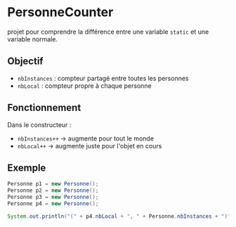 # PersonneCounter

 projet pour comprendre la différence entre une variable `static` et une variable normale.

## Objectif

- `nbInstances` : compteur partagé entre toutes les personnes
- `nbLocal` : compteur propre à chaque personne

## Fonctionnement

Dans le constructeur :
- `nbInstances++` → augmente pour tout le monde
- `nbLocal++` → augmente juste pour l'objet en cours

## Exemple

```java
Personne p1 = new Personne();
Personne p2 = new Personne();
Personne p3 = new Personne();
Personne p4 = new Personne();

System.out.println("(" + p4.nbLocal + ", " + Personne.nbInstances + ")");
